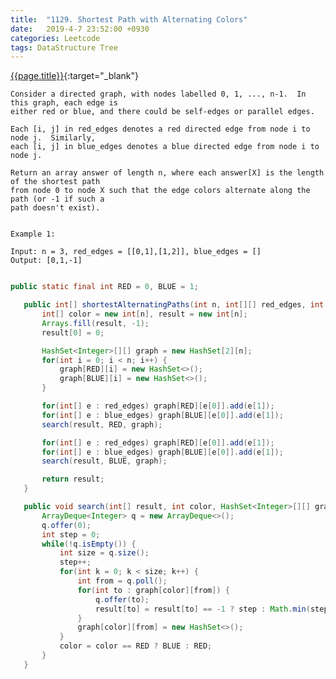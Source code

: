 ```yaml
---
title:  "1129. Shortest Path with Alternating Colors"
date:   2019-4-7 23:52:00 +0930
categories: Leetcode
tags: DataStructure Tree
---
```


[{{page.title}}](https://leetcode.com/problems/shortest-path-with-alternating-colors/){:target="_blank"}

    Consider a directed graph, with nodes labelled 0, 1, ..., n-1.  In this graph, each edge is
    either red or blue, and there could be self-edges or parallel edges.

    Each [i, j] in red_edges denotes a red directed edge from node i to node j.  Similarly,
    each [i, j] in blue_edges denotes a blue directed edge from node i to node j.

    Return an array answer of length n, where each answer[X] is the length of the shortest path
    from node 0 to node X such that the edge colors alternate along the path (or -1 if such a
    path doesn't exist).


    Example 1:

    Input: n = 3, red_edges = [[0,1],[1,2]], blue_edges = []
    Output: [0,1,-1]


```java

public static final int RED = 0, BLUE = 1;

   public int[] shortestAlternatingPaths(int n, int[][] red_edges, int[][] blue_edges) {
       int[] color = new int[n], result = new int[n];
       Arrays.fill(result, -1);
       result[0] = 0;

       HashSet<Integer>[][] graph = new HashSet[2][n];
       for(int i = 0; i < n; i++) {
           graph[RED][i] = new HashSet<>();
           graph[BLUE][i] = new HashSet<>();
       }

       for(int[] e : red_edges) graph[RED][e[0]].add(e[1]);
       for(int[] e : blue_edges) graph[BLUE][e[0]].add(e[1]);
       search(result, RED, graph);

       for(int[] e : red_edges) graph[RED][e[0]].add(e[1]);
       for(int[] e : blue_edges) graph[BLUE][e[0]].add(e[1]);
       search(result, BLUE, graph);

       return result;
   }

   public void search(int[] result, int color, HashSet<Integer>[][] graph) {
       ArrayDeque<Integer> q = new ArrayDeque<>();
       q.offer(0);
       int step = 0;
       while(!q.isEmpty()) {
           int size = q.size();
           step++;
           for(int k = 0; k < size; k++) {
               int from = q.poll();
               for(int to : graph[color][from]) {
                   q.offer(to);
                   result[to] = result[to] == -1 ? step : Math.min(step, result[to]);
               }
               graph[color][from] = new HashSet<>();
           }
           color = color == RED ? BLUE : RED;
       }
   }

```
